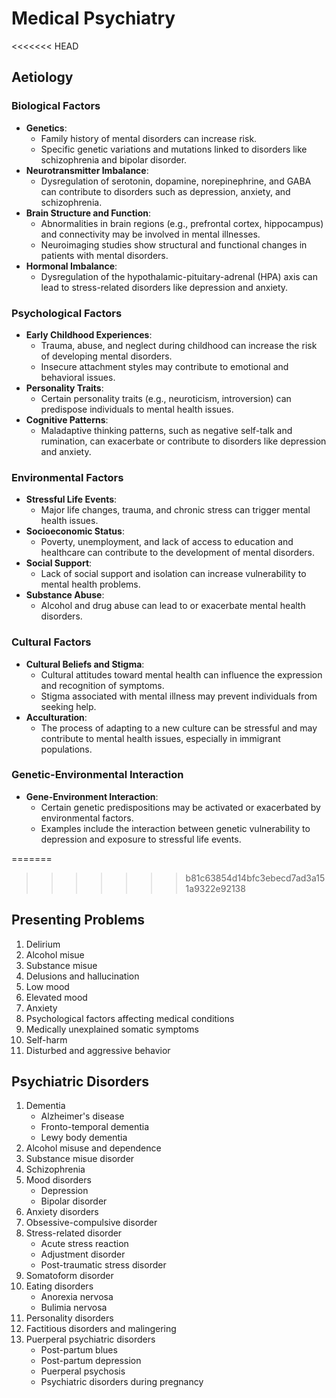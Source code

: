 # Medical Psychiatry

<<<<<<< HEAD
## Aetiology

### Biological Factors

- **Genetics**:
  - Family history of mental disorders can increase risk.
  - Specific genetic variations and mutations linked to disorders like schizophrenia and bipolar disorder.
- **Neurotransmitter Imbalance**:
  - Dysregulation of serotonin, dopamine, norepinephrine, and GABA can contribute to disorders such as depression, anxiety, and schizophrenia.
- **Brain Structure and Function**:
  - Abnormalities in brain regions (e.g., prefrontal cortex, hippocampus) and connectivity may be involved in mental illnesses.
  - Neuroimaging studies show structural and functional changes in patients with mental disorders.
- **Hormonal Imbalance**:
  - Dysregulation of the hypothalamic-pituitary-adrenal (HPA) axis can lead to stress-related disorders like depression and anxiety.

### Psychological Factors

- **Early Childhood Experiences**:
  - Trauma, abuse, and neglect during childhood can increase the risk of developing mental disorders.
  - Insecure attachment styles may contribute to emotional and behavioral issues.
- **Personality Traits**:
  - Certain personality traits (e.g., neuroticism, introversion) can predispose individuals to mental health issues.
- **Cognitive Patterns**:
  - Maladaptive thinking patterns, such as negative self-talk and rumination, can exacerbate or contribute to disorders like depression and anxiety.

### Environmental Factors

- **Stressful Life Events**:
  - Major life changes, trauma, and chronic stress can trigger mental health issues.
- **Socioeconomic Status**:
  - Poverty, unemployment, and lack of access to education and healthcare can contribute to the development of mental disorders.
- **Social Support**:
  - Lack of social support and isolation can increase vulnerability to mental health problems.
- **Substance Abuse**:
  - Alcohol and drug abuse can lead to or exacerbate mental health disorders.

### Cultural Factors

- **Cultural Beliefs and Stigma**:
  - Cultural attitudes toward mental health can influence the expression and recognition of symptoms.
  - Stigma associated with mental illness may prevent individuals from seeking help.
- **Acculturation**:
  - The process of adapting to a new culture can be stressful and may contribute to mental health issues, especially in immigrant populations.

### Genetic-Environmental Interaction

- **Gene-Environment Interaction**:
  - Certain genetic predispositions may be activated or exacerbated by environmental factors.
  - Examples include the interaction between genetic vulnerability to depression and exposure to stressful life events.

=======
>>>>>>> b81c63854d14bfc3ebecd7ad3a151a9322e92138
## Presenting Problems

1. Delirium
1. Alcohol misue
1. Substance misue
1. Delusions and hallucination
1. Low mood
1. Elevated mood
1. Anxiety
1. Psychological factors affecting medical conditions
1. Medically unexplained somatic symptoms
1. Self-harm
1. Disturbed and aggressive behavior

## Psychiatric Disorders

1. Dementia
   - Alzheimer's disease
   - Fronto-temporal dementia
   - Lewy body dementia
1. Alcohol misuse and dependence
1. Substance misue disorder
1. Schizophrenia
1. Mood disorders
   - Depression
   - Bipolar disorder
1. Anxiety disorders
1. Obsessive-compulsive disorder
1. Stress-related disorder
   - Acute stress reaction
   - Adjustment disorder
   - Post-traumatic stress disorder
1. Somatoform disorder
1. Eating disorders
   - Anorexia nervosa
   - Bulimia nervosa
1. Personality disorders
1. Factitious disorders and malingering
1. Puerperal psychiatric disorders
   - Post-partum blues
   - Post-partum depression
   - Puerperal psychosis
   - Psychiatric disorders during pregnancy
